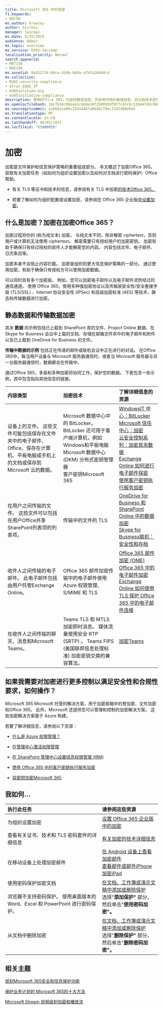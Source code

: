 ```yaml
---
title: Microsoft 365 中的加密
f1.keywords:
- NOCSH
ms.author: krowley
author: kccross
manager: laurawi
ms.date: 8/15/2019
audience: Admin
ms.topic: overview
ms.service: O365-seccomp
localization_priority: Normal
search.appverid:
- MET150
- MOE150
ms.assetid: 0a322724-08ca-43db-b69a-afbfa20484cd
ms.collection:
- M365-security-compliance
- Strat_O365_IP
- m365solution-mip
- m365initiative-compliance
description: 使用Office 365，内容将静态加密，并采用可用的最强加密、协议和技术进行传输。 大致了解加密Office 365。
ms.openlocfilehash: 1dcfb16c08eae1cddde10f250093df9ffc43cbc11944745c96e38e3ff0279670
ms.sourcegitcommit: a1b66e1e80c25d14d67a9b46c79ec7245d88e045
ms.translationtype: MT
ms.contentlocale: zh-CN
ms.lasthandoff: 08/05/2021
ms.locfileid: "53900059"
---
```

# <a name="encryption"></a>加密

加密是文件保护和信息保护策略的重要组成部分。 本文概述了加密Office 365。 获取有关加密任务（如如何为组织设置加密以及如何对文档进行密码保护）Office帮助。
  
- 有关 TLS 等证书和技术的信息，请参阅有关 TLS 中加密[的技术Office 365。](technical-reference-details-about-encryption.md)

- 若要了解如何为组织配置或设置加密，请参阅在 Office 365 企业版[中设置加密](set-up-encryption.md)。

## <a name="what-is-encryption-and-how-does-it-work-in-office-365"></a>什么是加密？加密在加密Office 365？

加密过程将你的 (称为纯文本) 加密。 与纯文本不同，除非解密 ciphertext，否则用户或计算机无法使用 ciphertext。 解密需要只有授权用户的加密密钥。 加密有助于确保只有经过授权的收件人才能解密您的内容。 内容包括文件、电子邮件、日历条目等。
  
加密本身不会阻止内容拦截。 加密是组织的更大信息保护策略的一部分。 通过使用加密，有助于确保只有授权方可以使用加密数据。
  
可以同时具有多个加密层。 例如，您可以加密电子邮件以及电子邮件流所经过的通信通道。 使用 Office 365，使用多种强加密协议以及传输层安全性/安全套接字层 (TLS/SSL) 、Internet 协议安全性 (IPSec) 和高级加密标准 (AES) 等技术，静态和传输数据进行加密。
  
## <a name="encryption-for-data-at-rest-and-data-in-transit"></a>静态数据和传输数据加密

 其余 **数据** 的示例包括已上载到 SharePoint 库的文件、Project Online 数据、在 Skype for Business 会议中上载的文档、存储在邮箱文件夹中的电子邮件和附件以及已上载到 OneDrive for Business 的文件。
  
 **传输中数据的示例** 包括正在传递的邮件或联机会议中正在进行的对话。 在Office 365中，每当用户设备与 Microsoft 服务器通信时，或者当 Microsoft 服务器与另一台服务器通信时，数据都会在传输中。
  
通过Office 365，多层和多种加密将协同工作，保护您的数据。 下表包含一些示例，其中包含指向其他信息的链接。
  
|**内容类型**|**加密技术**|**了解详细信息的资源**|
|:-----|:-----|:-----|
|设备上的文件。 这些文件可能包括保存在文件夹中的电子邮件、Office、保存在计算机、平板电脑或手机上的文档或保存到 Microsoft 云的数据。  <br/> |Microsoft 数据中心中的 BitLocker。 BitLocker 还可用于客户端计算机，例如Windows和平板电脑  <br/> Microsoft 数据中心 (DKM) 分布式密钥管理器  <br/> 客户密钥Microsoft 365  <br/> |[WindowsIT 中心：BitLocker](/windows/device-security/bitlocker/bitlocker-overview) <br/> [Microsoft 信任中心：加密](https://www.microsoft.com/TrustCenter/Security/Encryption) <br/> [云安全控制系列：加密其余数据](https://blogs.microsoft.com/microsoftsecure/2015/09/10/cloud-security-controls-series-encrypting-data-at-rest) <br/> [Exchange Online 如何进行电子邮件保密](exchange-online-secures-email-secrets.md) <br/> [使用客户密钥执行服务加密](customer-key-overview.md) <br/> |
|在用户之间传输的文件。 这些文件可以包括在用户Office共享SharePoint列表项的列表项。  <br/> |传输中的文件的 TLS  <br/> |[OneDrive for Business 和 SharePoint Online 中的数据加密](data-encryption-in-odb-and-spo.md) <br/> [Skype for Business联机：安全性和存档](/office365/servicedescriptions/skype-for-business-online-service-description/skype-for-business-online-features) <br/> |
|收件人之间传输的电子邮件。 此电子邮件包括由用户托管Exchange Online。  <br/> |Office 365 邮件加密传输中的电子邮件使用 Azure 权限管理、S/MIME 和 TLS  <br/> |[Office 365 邮件加密 (OME)](ome.md) <br/> [Office 365 中的电子邮件加密](email-encryption.md) <br/> [Exchange Online 如何使用 TLS 保护 Office 365 中的电子邮件连接](exchange-online-uses-tls-to-secure-email-connections.md) <br/> |
|在收件人之间传输的聊天、消息和Microsoft Teams。 <br/> |Teams TLS 和 MTLS 加密即时消息。 媒体流量使用安全 RTP (SRTP) 。 Teams FIPS (美国联邦信息处理标准) 加密密钥交换的兼容算法。 <br/> |[加密Teams](/microsoftteams/teams-security-guide#encryption-for-teams) <br/> |

## <a name="what-if-i-need-more-control-over-encryption-to-meet-security-and-compliance-requirements"></a>如果我需要对加密进行更多控制以满足安全性和合规性要求，如何操作？

Microsoft 365 Microsoft 托管的解决方案，用于加密邮箱中的卷加密、文件加密和Office 365。 此外，Microsoft 还提供您可以管理和控制的加密解决方案。 这些加密解决方案基于 Azure 构建。
  
若要了解详细信息，请参阅以下资源：
  
- [什么是 Azure 权限管理？](/information-protection/understand-explore/what-is-azure-rms)

- [在管理中心激活权限管理](../enterprise/activate-rms-in-microsoft-365.md)

- [在 SharePoint 管理中心设置信息权限管理 (IRM)](set-up-irm-in-sp-admin-center.md)

- [使用 Office 365 中的客户密钥执行服务加密](customer-key-overview.md)

- [双密钥加密Microsoft 365](double-key-encryption.md)

## <a name="how-do-i"></a>我如何...

|**执行此任务**|**请参阅这些资源**|
|:-----|:-----|
|为组织设置加密  <br/> |[设置 Office 365 企业版中的加密](set-up-encryption.md) <br/> |
|查看有关证书、技术和 TLS 密码套件的详细信息 <br/> |[有关加密的技术详细信息](technical-reference-details-about-encryption.md) <br/> |
|在移动设备上处理加密邮件  <br/> |[在 Android 设备上查看加密邮件](https://support.office.com/article/83d60f17-2305-407a-a762-7d518401fdeb) <br/> [查看邮件或邮件iPhone加密iPad](https://support.microsoft.com/en-us/office/view-protected-messages-on-your-iphone-or-ipad-4d631321-0d26-4bcc-a483-d294dd0b1caf) <br/> |
|使用密码保护加密文档  <br/><br/>  浏览器不支持密码保护。 使用桌面版本的 Word、Excel 和 PowerPoint 进行密码保护。 |[在文档、工作簿或演示文稿中添加或删除保护](https://support.office.com/article/05084cc3-300d-4c1a-8416-38d3e37d6826) <br/> 选择"**添加保护"** 部分，然后单击"**使用密码加密"。**  |
|从文档中删除加密  <br/> |[在文档、工作簿或演示文稿中添加或删除保护](https://support.office.com/article/05084cc3-300d-4c1a-8416-38d3e37d6826) <br/> 选择"**删除保护"** 部分，然后单击"**删除密码加密"。**  |


## <a name="related-topics"></a>相关主题

[规划Microsoft 365安全和信息保护功能](plan-for-security-and-compliance.md)

[保护业务计划的 Microsoft 365的十大方法](/office365/admin/security-and-compliance/secure-your-business-data)

[Microsoft Stream 视频级别加密和播放流](/stream/network-overview#video-level-encryption-and-playback-flow)